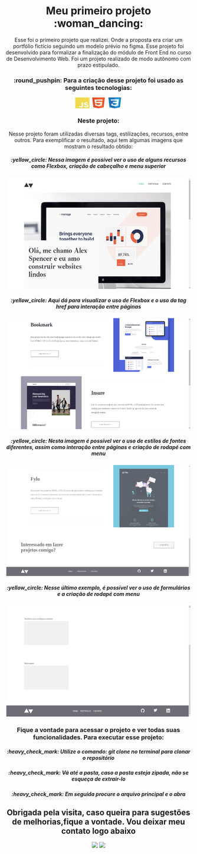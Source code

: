 
<div align="center">
<h1>Meu primeiro projeto :woman_dancing:</h1>
</div>

<div align="center">
<p>
  Esse foi o primeiro projeto que realizei. Onde a proposta era criar um portfólio fictício seguindo um modelo prévio no figma. Esse projeto foi desenvolvido para formalizar a finalização do módulo de Front End no curso de Desenvolvimento Web. Foi um projeto realizado de modo autônomo com prazo estipulado.
</p>
</div>

<div align="center" valign="top"> 
  <h3>:round_pushpin: Para a criação desse projeto foi usado as seguintes tecnologias:</h3>
  <img align="center" alt="Js" height="30" width="40" src="https://raw.githubusercontent.com/devicons/devicon/master/icons/javascript/javascript-plain.svg">
 <img align="center" alt="HTML" height="30" width="40" src="https://raw.githubusercontent.com/devicons/devicon/master/icons/html5/html5-original.svg">
  <img align="center" alt="CSS" height="30" width="40" src="https://raw.githubusercontent.com/devicons/devicon/master/icons/css3/css3-original.svg">
</div>

<div align="center">
  <h3>Neste projeto:</h3>
  <p>Nesse projeto foram utilizadas diversas tags, estilizações, recursos, entre outros. Para exemplificar o resultado, aqui tem algumas imagens que mostram o resultado obtido: </p>

  <h5>	:yellow_circle: Nessa imagem é possível ver o uso de alguns recursos como Flexbox, criação de cabeçalho e menu superior</h5>
  <img alt="print da tela do projeto exemplificando como é o prejeto" height="300" width=
"500"
  src="./ImagensPrint/ImagemPortifolio.png">

  <h5>	:yellow_circle: Aqui dá para visualizar o uso de Flexbox e o uso da tag href para interação entre páginas</h5>
<img alt="print da tela do projeto exemplificando como é o prejeto" height="300" width=
"500"
    src="./ImagensPrint/ImagemProjetos.png">
    
  <h5>	:yellow_circle: Nesta imagem é possível ver o uso de estilos de fontes diferentes, assim como interação entre páginas e criação de rodapé com menu</h5>
<img alt="print da tela do projeto exemplificando como é o prejeto" height="300" width=
"500"
    src="./ImagensPrint/ImagemRodape.png">

  <h5>	:yellow_circle: Nesse último exemplo, é possível ver o uso de formulários e a criação de rodapé com menu</h5>
<img alt="print da tela do projeto exemplificando como é o prejeto" height="300" width=
"500"
    src="./ImagensPrint/ImagemContatos.png">

<div align="center">
<h3>Fique a vontade para acessar o projeto e ver todas suas funcionalidades. Para executar esse projeto:</h3>
  
 <h5>:heavy_check_mark: Utilize o comando: <i>git clone</i> no terminal para clonar o repositório</h5>
 <h5>:heavy_check_mark: Vá até a pasta, caso a pasta esteja zipada, não se esqueça de extrair-lo</h5>
 <h5>:heavy_check_mark: Em seguida procure o arquivo principal e o abra</h5>
  
</div>

<div>
  <h2>Obrigada pela visita, caso queira para sugestões de melhorias,fique a vontade. Vou deixar meu contato logo abaixo</h2>
</div>
<div align="center">
  <a href="https://www.linkedin.com/in/jamile-moreira/" target="_blank"><img src="https://img.shields.io/badge/-LinkedIn-%230077B5?style=for-the-badge&logo=linkedin&logoColor=white" target="_blank"></a> 
  <a href="mailto:jamile.moreira2310@gmail.com"><img src="https://img.shields.io/badge/-Gmail-%23333?style=for-the-badge&logo=gmail&logoColor=white" target="_blank"></a>
 </div>
</div>




  
